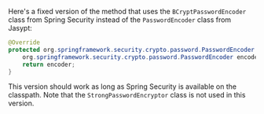 Here's a fixed version of the method that uses the `BCryptPasswordEncoder` class from Spring Security instead of the `PasswordEncoder` class from Jasypt:

```java
@Override
protected org.springframework.security.crypto.password.PasswordEncoder createStringEncoder() {
    org.springframework.security.crypto.password.PasswordEncoder encoder = new org.springframework.security.crypto.bcrypt.BCryptPasswordEncoder();
    return encoder;
}
```

This version should work as long as Spring Security is available on the classpath. Note that the `StrongPasswordEncryptor` class is not used in this version.